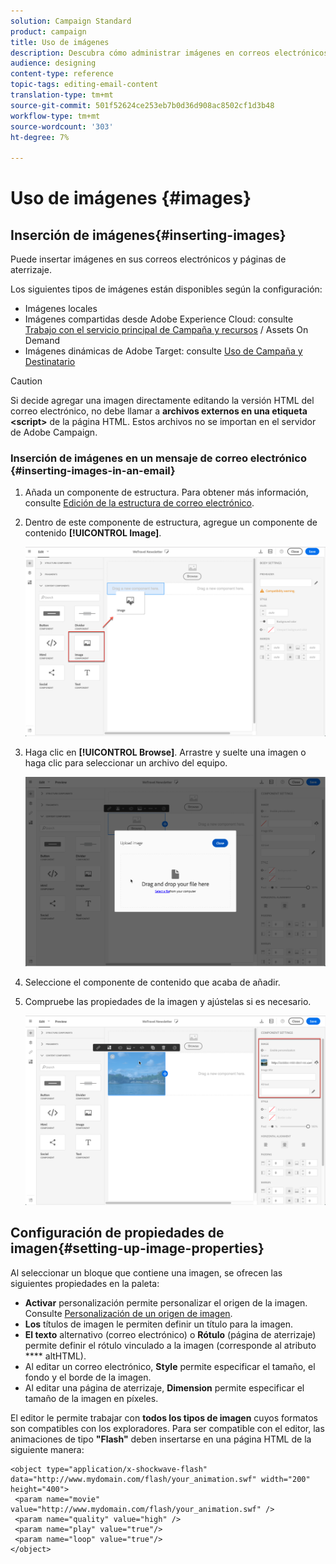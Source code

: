 ```yaml
---
solution: Campaign Standard
product: campaign
title: Uso de imágenes
description: Descubra cómo administrar imágenes en correos electrónicos con el Diseñador de correo electrónico.
audience: designing
content-type: reference
topic-tags: editing-email-content
translation-type: tm+mt
source-git-commit: 501f52624ce253eb7b0d36d908ac8502cf1d3b48
workflow-type: tm+mt
source-wordcount: '303'
ht-degree: 7%

---
```



# Uso de imágenes {#images}

## Inserción de imágenes{#inserting-images}

Puede insertar imágenes en sus correos electrónicos y páginas de aterrizaje.

Los siguientes tipos de imágenes están disponibles según la configuración:

* Imágenes locales
* Imágenes compartidas desde Adobe Experience Cloud: consulte [Trabajo con el servicio principal de Campaña y recursos](../../integrating/using/working-with-campaign-and-assets-core-service.md) / Assets On Demand
* Imágenes dinámicas de Adobe Target: consulte [Uso de Campaña y Destinatario](../../integrating/using/about-campaign-target-integration.md)

>[!CAUTION]
>
>Si decide agregar una imagen directamente editando la versión HTML del correo electrónico, no debe llamar a **archivos externos en una etiqueta &lt;script>** de la página HTML. Estos archivos no se importan en el servidor de Adobe Campaign.

### Inserción de imágenes en un mensaje de correo electrónico {#inserting-images-in-an-email}

1. Añada un componente de estructura. Para obtener más información, consulte [Edición de la estructura de correo electrónico](../../designing/using/designing-from-scratch.md#defining-the-email-structure).
1. Dentro de este componente de estructura, agregue un componente de contenido **[!UICONTROL Image]**.

   ![](assets/des_insert_images_1.png)

1. Haga clic en **[!UICONTROL Browse]**. Arrastre y suelte una imagen o haga clic para seleccionar un archivo del equipo.

   ![](assets/des_insert_images_2.png)

1. Seleccione el componente de contenido que acaba de añadir.
1. Compruebe las propiedades de la imagen y ajústelas si es necesario.

   ![](assets/des_insert_images_3.png)

## Configuración de propiedades de imagen{#setting-up-image-properties}

Al seleccionar un bloque que contiene una imagen, se ofrecen las siguientes propiedades en la paleta:

* **Activar** personalización permite personalizar el origen de la imagen. Consulte [Personalización de un origen de imagen](../../designing/using/personalization.md#personalizing-an-image-source).
* **Los** títulos de imagen le permiten definir un título para la imagen.
* **El texto**  alternativo (correo electrónico) o  **Rótulo**  (página de aterrizaje) permite definir el rótulo vinculado a la imagen (corresponde al atributo  **** altHTML).
* Al editar un correo electrónico, **Style** permite especificar el tamaño, el fondo y el borde de la imagen.
* Al editar una página de aterrizaje, **Dimension** permite especificar el tamaño de la imagen en píxeles.

El editor le permite trabajar con **todos los tipos de imagen** cuyos formatos son compatibles con los exploradores. Para ser compatible con el editor, las animaciones de tipo **&quot;Flash&quot;** deben insertarse en una página HTML de la siguiente manera:

```
<object type="application/x-shockwave-flash" data="http://www.mydomain.com/flash/your_animation.swf" width="200" height="400">
 <param name="movie" value="http://www.mydomain.com/flash/your_animation.swf" />
 <param name="quality" value="high" />
 <param name="play" value="true"/>
 <param name="loop" value="true"/> 
</object>
```

<!--
## Modifying images with the Adobe Creative SDK{#modifying-images-with-the-adobe-creative-sdk}

You can edit images and use a complete set of features powered by the Adobe Creative SDK to enhance your images directly in the content editor when editing emails or landing pages.

The image editor offers a powerful, full-featured image editing UI component that allows you to edit images and apply effects and frames, original high-quality stickers, beautiful overlays, fun features like tilt shift and color splash, pro-level adjustments and more.

To modify an image with the Adobe Creative SDK:

1. Select the image.
1. In the toolbar, click the Creative Cloud icon.

   ![](assets/des_creative_sdk_icon.png)

1. Select the tool you want to use through the icons on the top of the window to modify the image.

   ![](assets/email_designer_ccsdktoolbar.png)

1. Click **[!UICONTROL Save]** when modifications are done. The updated image is saved on Adobe Campaign server and ready to be used.

>[!NOTE]
>
>Tools offered in the image editor cannot be customized.
-->